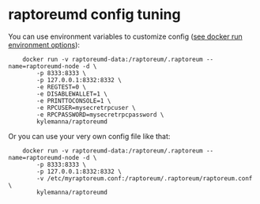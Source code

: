 raptoreumd config tuning
======================

You can use environment variables to customize config ([see docker run environment options](https://docs.docker.com/engine/reference/run/#/env-environment-variables)):

        docker run -v raptoreumd-data:/raptoreum/.raptoreum --name=raptoreumd-node -d \
            -p 8333:8333 \
            -p 127.0.0.1:8332:8332 \
            -e REGTEST=0 \
            -e DISABLEWALLET=1 \
            -e PRINTTOCONSOLE=1 \
            -e RPCUSER=mysecretrpcuser \
            -e RPCPASSWORD=mysecretrpcpassword \
            kylemanna/raptoreumd

Or you can use your very own config file like that:

        docker run -v raptoreumd-data:/raptoreum/.raptoreum --name=raptoreumd-node -d \
            -p 8333:8333 \
            -p 127.0.0.1:8332:8332 \
            -v /etc/myraptoreum.conf:/raptoreum/.raptoreum/raptoreum.conf \
            kylemanna/raptoreumd

